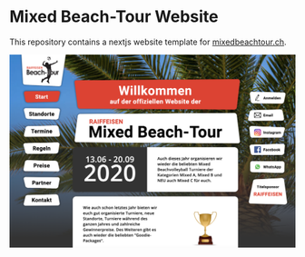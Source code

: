 # Mixed Beach-Tour Website

This repository contains a nextjs website template for [mixedbeachtour.ch](https://www.mixedbeachtour.ch).

![Screenshot](img/Screenshot.png)
